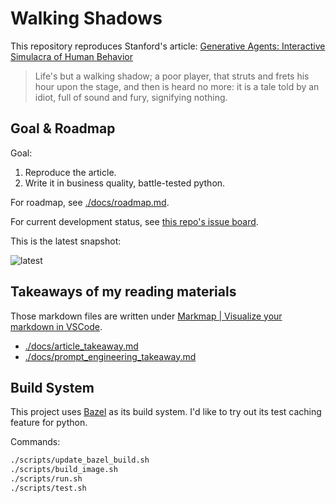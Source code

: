 # Walking Shadows

This repository reproduces Stanford's article:
[Generative Agents: Interactive Simulacra of Human Behavior](https://arxiv.org/abs/2304.03442)

> Life's but a walking shadow; a poor player,
> that struts and frets his hour upon the stage,
> and then is heard no more:
> it is a tale told by an idiot, full of sound and fury,
> signifying nothing.

## Goal & Roadmap

Goal:

1. Reproduce the article.
2. Write it in business quality, battle-tested python.

For roadmap, see [./docs/roadmap.md](./docs/roadmap.md).

For current development status, see [this repo's issue board](https://github.com/ofey404/WalkingShadows/issues).

This is the latest snapshot:

![latest](https://user-images.githubusercontent.com/35857538/232228841-819a1d19-137f-4cd9-961f-edaed152658c.png)

## Takeaways of my reading materials

Those markdown files are written under [Markmap | Visualize your markdown in VSCode](https://marketplace.visualstudio.com/items?itemName=gera2ld.markmap-vscode).

- [./docs/article_takeaway.md](./docs/article_takeaway.md)
- [./docs/prompt_engineering_takeaway.md](./docs/prompt_engineering_takeaway.md)

## Build System

This project uses [Bazel](https://bazel.build/) as its build system.
I'd like to try out its test caching feature for python.

Commands:

```bash
./scripts/update_bazel_build.sh
./scripts/build_image.sh
./scripts/run.sh
./scripts/test.sh
```
